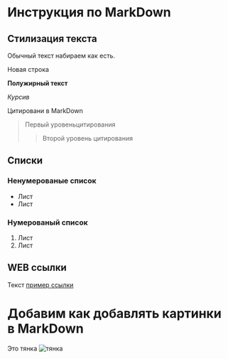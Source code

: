 # Инструкция по MarkDown

## Стилизация текста

Обычный текст набираем как есть.

Новая строка

**Полужирный текст**

*Курсив*

Цитировани в MarkDown

>Первый уровеньцитирования
>>Второй уровень цитирования

## Списки
### Ненумерованые список
* Лист
* Лист
### Нумерованый список
1. Лист
2. Лист

## WEB ссылки 
Текст [пример ссылки](http.example.com "Всплывающая подсказка")

# Добавим как добавлять картинки в MarkDown
Это тянка
![тянка](tyan.jpg)
